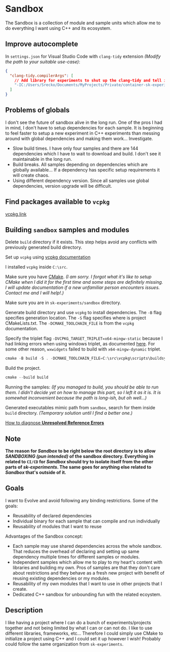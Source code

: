 # Sandbox

The Sandbox is a collection of module and sample units which allow me to do everything I want using C++ and its ecosystem.

## Improve autocomplete

In `settings.json` for Visual Studio Code with `clang-tidy` extension _(Modify the path to your suitable use-case)_:

```json
{
  "clang-tidy.compilerArgs": [
    // Add library for experiments to shut up the clang-tidy and tell it where it can find includes
    "-IC:/Users/Srecko/Documents/MyProjects/Private/container-sk-experiments/sk-experiments/sandbox/build/vcpkg_installed/x64-mingw-static/include"
  ]
}
```

## Problems of globals

I don't see the future of sandbox alive in the long run. One of the pros I had in mind, I don't have to setup dependencies for each sample. It is beginning to feel faster to setup a new experiment in C++ experiments than messing around with global dependencies and making them work... Investigate.

- Slow build times. I have only four samples and there are 144 dependencies which I have to wait to download and build. I don't see it maintainable in the long run.
- Build breaks. All samples depending on dependencies which are globally available... If a dependency has specific setup requirements it will create chaos.
- Using different dependency version. Since all samples use global dependencies, version upgrade will be difficult.

## Find packages available to `vcpkg`

[vcpkg.link](https://vcpkg.link/)

## Building `sandbox` samples and modules

Delete `build` directory if it exists. This step helps avoid any conflicts with previously generated build directory.

Set up `vcpkg` using [vcpkg documentation](https://learn.microsoft.com/en-us/vcpkg/examples/manifest-mode-cmake)

I installed `vcpkg` inside `C:\src`.

Make sure you have [CMake](https://cmake.org/). _(I am sorry. I forgot what it's like to setup CMake when I did it for the first time and some steps are definitely missing. I will update documentation if a new unfamiliar person encounters issues. Contact me and I will help!.)_

Make sure you are in `sk-experiments/sandbox` directory.

Generate build directory and use `vcpkg` to install dependencies. The `-B` flag specifies generation location. The `-S` flag specifies where is project CMakeLists.txt. The `-DCMAKE_TOOLCHAIN_FILE` is from the `vcpkg` documentation.

Specify the triplet flag `-DVCPKG_TARGET_TRIPLET=x64-mingw-static` because I had linking errors when using windows triplet, as documented [here](./docs/unresolved-reference-errors.md). For some other reason, `wxwidgets` failed to build with `x64-mingw-dynamic` triplet.

```powershell
cmake -B build -S . -DCMAKE_TOOLCHAIN_FILE=C:\src\vcpkg\scripts\buildsystems\vcpkg.cmake -DVCPKG_TARGET_TRIPLET=x64-mingw-static
```

Build the project.

```powershell
cmake --build build
```

Running the samples: _(If you managed to build, you should be able to run them. I didn't decide yet on how to manage this part, so I left it as it is. It is somewhat inconvenient because the path is long-ish, but oh well...)_

Generated executables mimic path from `sandbox`, search for them inside `build` directory. _(Temporary solution until I find a better one.)_

[How to diagnose **Unresolved Reference Errors**](./docs/unresolved-reference-errors.md)

## Note

**The reason for _Sandbox_ to be right below the root directory is to allow _SANDBOXING (pun intended)_ of the sandbox directory. Everything in related to `CI/CD` for _Sandbox_ should try to isolate itself from the other parts of _sk-experiments_. The same goes for anything else related to _Sandbox_ that's outside of it.**

## Goals

I want to Evolve and avoid following any binding restrictions. Some of the goals:

- Reusability of declared dependencies
- Individual binary for each sample that can compile and run individually
- Reusability of modules that I want to reuse

Advantages of the Sandbox concept:

- Each sample may use shared dependencies across the whole sandbox. That reduces the overhead of declaring and setting up same dependency multiple times for different samples or modules.
- Independent samples which allow me to play to my heart's content with libraries and building my own. Pros of samples are that they don't care about restrictions and they behave as a fresh new project with benefit of reusing existing dependencies or my modules.
- Reusability of my own modules that I want to use in other projects that I create.
- Dedicated C++ sandbox for unbounding fun with the related ecoystem.

## Description

I like having a project where I can do a bunch of experiments/projects together and not being limited by what I can or can not do. I like to use different libraries, frameworks, etc... Therefore I could simply use CMake to initialize a project using C++ and I could set it up however I wish! Probably could follow the same organization from `sk-experiments`.
